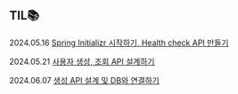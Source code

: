 ## TIL📚

2024.05.16
[Spring Initializr 시작하기, Health check API 만들기](https://velog.io/@hajieun02/5-Spring-Project-%EC%8B%9C%EC%9E%91%ED%95%98%EA%B8%B0)

2024.05.21
[사용자 생성, 조회 API 설계하기](https://velog.io/@hajieun02/%EC%82%AC%EC%9A%A9%EC%9E%90-%EC%83%9D%EC%84%B1-%EC%A1%B0%ED%9A%8C-API-%EC%84%A4%EA%B3%84%ED%95%98%EA%B8%B0)

2024.06.07
[생성 API 설계 및 DB와 연결하기](https://velog.io/@hajieun02/%EC%83%9D%EC%84%B1-API-%EC%84%A4%EA%B3%84-%EB%B0%8F-DB%EC%99%80-%EC%97%B0%EA%B2%B0%ED%95%98%EA%B8%B0)